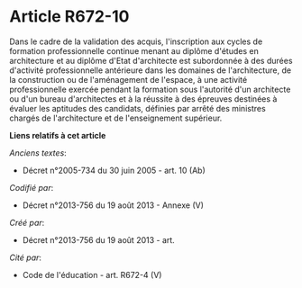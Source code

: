 # Article R672-10

Dans le cadre de la validation des acquis, l'inscription aux cycles de formation professionnelle continue menant au diplôme
d'études en architecture et au diplôme d'Etat d'architecte est subordonnée à des durées d'activité professionnelle antérieure
dans les domaines de l'architecture, de la construction ou de l'aménagement de l'espace, à une activité professionnelle
exercée pendant la formation sous l'autorité d'un architecte ou d'un bureau d'architectes et à la réussite à des épreuves
destinées à évaluer les aptitudes des candidats, définies par arrêté des ministres chargés de l'architecture et de
l'enseignement supérieur.

**Liens relatifs à cet article**

_Anciens textes_:

  - Décret n°2005-734 du 30 juin 2005 - art. 10 (Ab)

_Codifié par_:

  - Décret n°2013-756 du 19 août 2013 -  Annexe (V)

_Créé par_:

  - Décret n°2013-756 du 19 août 2013 - art.

_Cité par_:

  - Code de l'éducation - art. R672-4 (V)
